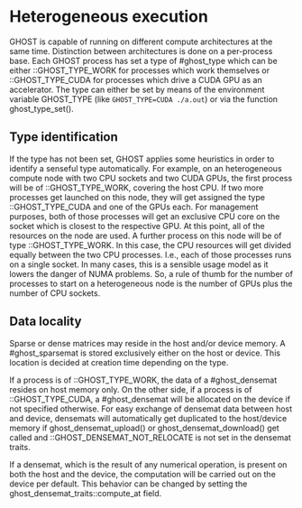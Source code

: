 Heterogeneous execution
=======================

GHOST is capable of running on different compute architectures at the same time.
Distinction between architectures is done on a per-process base.
Each GHOST process has set a type of #ghost_type which can be either ::GHOST_TYPE_WORK for processes which work themselves or ::GHOST_TYPE_CUDA for processes which drive a CUDA GPU as an accelerator.
The type can either be set by means of the environment variable GHOST_TYPE (like `GHOST_TYPE=CUDA ./a.out`) or via the function ghost_type_set().

Type identification
-------------------

If the type has not been set, GHOST applies some heuristics in order to identify a senseful type automatically.
For example, on an heterogeneous compute node with two CPU sockets and two CUDA GPUs, the first process will be of ::GHOST_TYPE_WORK, covering the host CPU.
If two more processes get launched on this node, they will get assigned the type ::GHOST_TYPE_CUDA and one of the GPUs each.
For management purposes, both of those processes will get an exclusive CPU core on the socket which is closest to the respective GPU.
At this point, all of the resources on the node are used.
A further process on this node will be of type ::GHOST_TYPE_WORK.
In this case, the CPU resources will get divided equally between the two CPU processes.
I.e., each of those processes runs on a single socket.
In many cases, this is a sensible usage model as it lowers the danger of NUMA problems.
So, a rule of thumb for the number of processes to start on a heterogeneous node is the number of GPUs plus the number of CPU sockets.


Data locality
-------------

Sparse or dense matrices may reside in the host and/or device memory.
A #ghost_sparsemat is stored exclusively either on the host or device.
This location is decided at creation time depending on the type.

If a process is of ::GHOST_TYPE_WORK, the data of a #ghost_densemat resides on host memory only.
On the other side, if a process is of ::GHOST_TYPE_CUDA, a #ghost_densemat will be allocated on the device if not specified otherwise.
For easy exchange of densemat data between host and device, densemats will automatically get duplicated to the host/device memory if ghost_densemat_upload() or ghost_densemat_download() get called and ::GHOST_DENSEMAT_NOT_RELOCATE is not set in the densemat traits.

If a densemat, which is the result of any numerical operation, is present on both the host and the device, the computation will be carried out on the device per default. This behavior can be changed by setting the ghost_densemat_traits::compute_at field.

